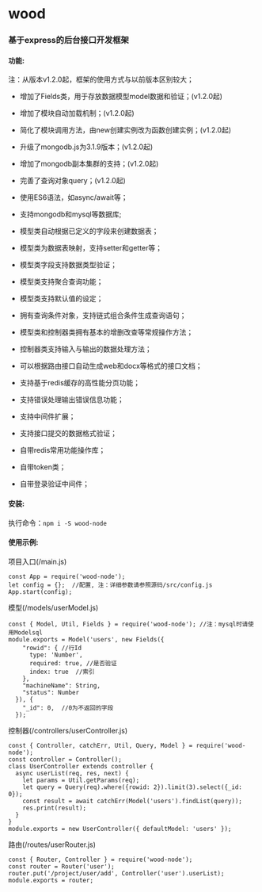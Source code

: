 # wood
### 基于express的后台接口开发框架

#### 功能:
注：从版本v1.2.0起，框架的使用方式与以前版本区别较大；
- 增加了Fields类，用于存放数据模型model数据和验证；(v1.2.0起)
- 增加了模块自动加载机制；(v1.2.0起)
- 简化了模块调用方法，由new创建实例改为函数创建实例；(v1.2.0起)
- 升级了mongodb.js为3.1.9版本；(v1.2.0起)
- 增加了mongodb副本集群的支持；(v1.2.0起)
- 完善了查询对象query；(v1.2.0起)

- 使用ES6语法，如async/await等；
- 支持mongodb和mysql等数据库;
- 模型类自动根据已定义的字段来创建数据表；
- 模型类为数据表映射，支持setter和getter等；
- 模型类字段支持数据类型验证；
- 模型类支持聚合查询功能；
- 模型类支持默认值的设定；
- 拥有查询条件对象，支持链式组合条件生成查询语句；
- 模型类和控制器类拥有基本的增删改查等常规操作方法；
- 控制器类支持输入与输出的数据处理方法；
- 可以根据路由接口自动生成web和docx等格式的接口文档；
- 支持基于redis缓存的高性能分页功能；
- 支持错误处理输出错误信息功能；
- 支持中间件扩展；
- 支持接口提交的数据格式验证；
- 自带redis常用功能操作库；
- 自带token类；
- 自带登录验证中间件；

#### 安装:
执行命令：`npm i -S wood-node`

#### 使用示例:
项目入口(/main.js)

    const App = require('wood-node');
    let config = {};  //配置, 注：详细参数请参照源码/src/config.js
    App.start(config);

模型(/models/userModel.js)

    const { Model, Util, Fields } = require('wood-node'); //注：mysql时请使用Modelsql
    module.exports = Model('users', new Fields({
        "rowid": { //行Id
          type: 'Number',
          required: true, //是否验证
          index: true  //索引
        },
        "machineName": String,
        "status": Number
      }), {
        "_id": 0,  //0为不返回的字段
      });

控制器(/controllers/userController.js)

    const { Controller, catchErr, Util, Query, Model } = require('wood-node');
    const controller = Controller();
    class UserController extends controller {
      async userList(req, res, next) {
        let params = Util.getParams(req);
        let query = Query(req).where({rowid: 2}).limit(3).select({_id: 0});
        const result = await catchErr(Model('users').findList(query));
        res.print(result);
      }
    }
    module.exports = new UserController({ defaultModel: 'users' });

路由(/routes/userRouter.js)

    const { Router, Controller } = require('wood-node');
    const router = Router('user');
    router.put('/project/user/add', Controller('user').userList);
    module.exports = router;
